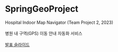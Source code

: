 # SpringGeoProject
Hospital Indoor Map Navigator (Team Project 2, 2023) <br><br>
병원 내 구역(GPS) 이동 안내 자동화 서비스 <br><br>
[발표 슬라이드](https://www.canva.com/design/DAFjJmHmyu4/qRjdVD_4INvdg10CBc_WMQ/view?utm_content=DAFjJmHmyu4&utm_campaign=designshare&utm_medium=link&utm_source=publishsharelink)
